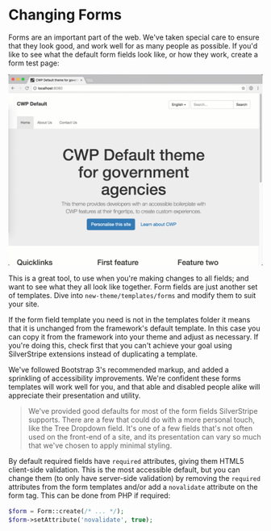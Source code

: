 # Changing Forms

Forms are an important part of the web. We've taken special care to ensure that they look good, and work well for as many people as possible. If you'd like to see what the default form fields look like, or how they work, create a form test page:

![Creating the form test page](images/creating-the-form-test-page.gif)

This is a great tool, to use when you're making changes to all fields; and want to see what they all look like together. Form fields are just another set of templates. Dive into `new-theme/templates/forms` and modify them to suit your site.

If the form field template you need is not in the templates folder it means that it is unchanged from the framework's default template. In this case you can copy it from the framework into your theme and adjust as necessary. If you're doing this, check first that you can't achieve your goal using SilverStripe extensions instead of duplicating a template.

We've followed Bootstrap 3's recommended markup, and added a sprinkling of accessibility improvements. We're confident these forms templates will work well for you, and that able and disabled people alike will appreciate their presentation and utility.

> We've provided good defaults for most of the form fields SilverStripe supports. There are a few that could do with a more personal touch, like the Tree Dropdown field. It's one of a few fields that's not often used on the front-end of a site, and its presentation can vary so much that we've chosen to apply minimal styling.

By default required fields have `required` attributes, giving them HTML5 client-side validation. This is the most accessible default, but you can change them (to only have server-side validation) by removing the `required` attributes from the form templates and/or add a `novalidate` attribute on the form tag. This can be done from PHP if required:

```php
$form = Form::create(/* ... */);
$form->setAttribute('novalidate', true);
```
